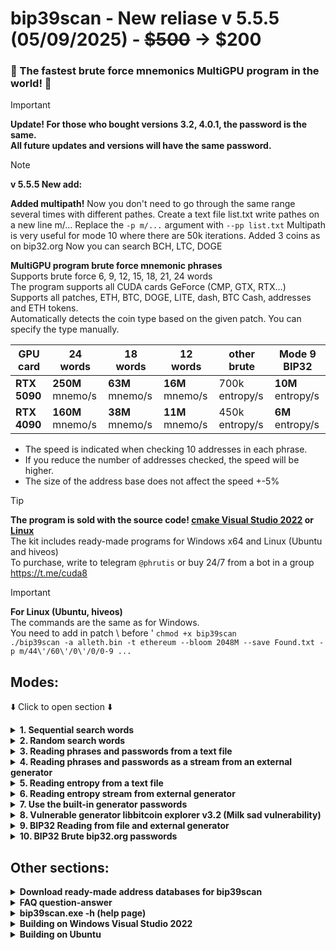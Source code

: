 # bip39scan - New reliase v 5.5.5 (05/09/2025) - ~~$500~~ -> $200
### 🚀 The fastest brute force mnemonics MultiGPU program in the world! 🚀<br>

> [!IMPORTANT]
> **Update! For those who bought versions 3.2, 4.0.1, the password is the same.**<br>
> **All future updates and versions will have the same password.**

> [!NOTE]
>  **v 5.5.5 New add:**
> 
> **Added multipath!**
> Now you don't need to go through the same range several times with different pathes.
> Create a text file list.txt write pathes on a new line m/...
> Replace the ```-p m/...``` argument with ```--pp list.txt```
> Multipath is very useful for mode 10 where there are 50k iterations.
> Added 3 coins as on bip32.org 
> Now you can search BCH, LTC, DOGE

**MultiGPU program brute force mnemonic phrases**<br>
Supports brute force 6, 9, 12, 15, 18, 21, 24 words<br>
The program supports all CUDA cards GeForce (CMP, GTX, RTX...)<br>
Supports all patches, ETH, BTC, DOGE, LITE, dash, BTC Cash, addresses and ETH tokens.<br>
Automatically detects the coin type based on the given patch. You can specify the type manually.
 
| GPU card | 24 words | 18 words | 12 words | other brute | Mode 9 BIP32 |
|----------|----------|----------|----------|-------------|--------------|
| **RTX 5090** | **250M** mnemo/s	| **63M** mnemo/s	| **16M** mnemo/s | 700k entropy/s | **10M** entropy/s |
| **RTX 4090** | **160M** mnemo/s | **38M** mnemo/s	| **11M** mnemo/s | 450k entropy/s | **6M** entropy/s |
* The speed is indicated when checking 10 addresses in each phrase.
* If you reduce the number of addresses checked, the speed will be higher.
* The size of the address base does not affect the speed +-5%

> [!TIP]
> **The program is sold with the source code! [cmake Visual Studio 2022](https://github.com/phrutis/bip39scan/edit/main/README.md#building-on-windows-vs-2022) or [Linux](https://github.com/phrutis/bip39scan/edit/main/README.md#building-on-ubuntu)**<br>
> The kit includes ready-made programs for Windows x64 and Linux (Ubuntu and hiveos)<br>
> To purchase, write to telegram ```@phrutis``` or buy 24/7 from a bot in a group https://t.me/cuda8

> [!IMPORTANT]
> **For Linux (Ubuntu, hiveos)** <br>
> The commands are the same as for Windows.<br>
> You need to add in patch \ before '
> ```chmod +x bip39scan```<br>
> ```./bip39scan -a alleth.bin -t ethereum --bloom 2048M --save Found.txt -p m/44\'/60\'/0\'/0/0-9 ...```

## Modes:
⬇️ Click to open section ⬇️
<details>
<summary><b>1. Sequential search words</b></summary>

## 1. Sequential search words:
**Replace unknown words with** **\***<br>
**Standard random 2048 words in positions with** **\***<br>
For Linux (Ubuntu) "\*"<br> 

```
bip39scan.exe --save Found.txt -a btc1.txt -t P2PKH -p m/44'/0'/0'/0/0-9 uncover figure script * obscure waste metal quit depend bachelor trust erupt * impose brave leave number rapid oak wealth reopen * noodle tragic
```
In the phrase, 3 missing words in different positions are replaced by * (test address 14aZB9i8NFiXpeGbS3g7vLArhL7EbNBSWS)

[![Image](https://github.com/user-attachments/assets/0a4e85ae-166f-41ae-b406-16c736e38d17)](https://github.com/user-attachments/assets/e8d4535c-ea78-410f-8ec9-2608847ce975)

```
bip39scan.exe -a allbtc1.bin -t P2PKH --bloom 2048M --save Found.txt -p m/44'/0'/0'/0/0-9 cause ensure shield option monkey infant tray okay remember * * *
```
```
bip39scan.exe -a allbtc3.bin -t P2SH --bloom 2048M --save Found.txt -p m/49'/0'/0'/0/0-9 carpet * recycle force since * update glare seminar * worth answer
```
```
bip39scan.exe -a allbc.bin -t bech32 --bloom 2048M --save Found.txt -p m/84'/0'/0'/0/0-9 * ostrich * kitten * unit glow tortoise world crop kit curve
```
```
bip39scan.exe -a alleth.bin -t ethereum --bloom 4096M --save Found.txt -p m/44'/60'/0'/0/0-9 right elevator dust radio please prison cup omit require also decorate sock
```
You can use your own list of words from a text file for searching. Only words from the [2048 mnemonic words](https://github.com/phrutis/bip39scan/blob/main/bip39.txt) are supported.<br>
Words in the file must be on a new line. To add a specified list, use ```-w words.txt``` Replace unknown words with *<br>
</details>

<details>
<summary><b>2. Random search words</b></summary>

## 2. Random search words:
```
bip39scan.exe --save Found.txt -a btc1.txt -t P2PKH -p m/44'/0'/0'/0/0-9 -w mywordlist.txt -r uncover figure script * obscure waste * quit depend bachelor trust erupt * impose brave leave number rapid oak * reopen * noodle tragic
```
https://github.com/user-attachments/assets/2d9d24c7-8844-4de4-9e5d-7eba976d021e

**Replace unknown words with** **\***<br>
**Standard random 2048 words in positions with** **\***<br>
For Linux (Ubuntu) "\*"<br> 
```
bip39scan.exe -a allbtc1.bin -t P2PKH --bloom 2048M --save Found.txt -p m/44'/0'/0'/0/0-9 -r cause * shield option monkey infant tray okay remember * * *
```
```
bip39scan.exe -a allbtc3.bin -t P2SH --bloom 2048M --save Found.txt -p m/49'/0'/0'/0/0-9 -r carpet * recycle * since * update glare seminar * worth answer
```
```
bip39scan.exe -a allbc.bin -t bech32 --bloom 2048M --save Found.txt -p m/84'/0'/0'/0/0-9 -r * ostrich * * * unit glow tortoise world crop kit curve
```
```
bip39scan.exe -a alleth.bin -t ethereum --bloom 4096M --save Found.txt -p m/44'/60'/0'/0/0-9 -r * * * * * prison cup omit require also decorate sock
```


**Random using your list of mnemonic words from the file words.txt**<br>
```
bip39scan.exe -a allbtc1.bin -t P2PKH --bloom 2048M --save Found.txt -p m/44'/0'/0'/0/0-9 -w words.txt -r cause * shield option monkey infant tray okay remember * * *
```
```
bip39scan.exe -a allbtc3.bin -t P2SH --bloom 2048M --save Found.txt -p m/49'/0'/0'/0/0-9 -w words.txt -r carpet * recycle * since * update glare seminar * worth answer
```
```
bip39scan.exe -a allbc.bin -t bech32 --bloom 2048M --save Found.txt -p m/84'/0'/0'/0/0-9 -w words.txt -r * ostrich * * * unit glow tortoise world crop kit curve
```
```
bip39scan.exe -a alleth.bin -t ethereum --bloom 4096M --save Found.txt -p m/44'/60'/0'/0/0-9 -w words.txt -r * * * * * prison cup omit require also decorate sock
```

**For full random, add only stars**<br>
**For older versions below 4.0.1 you need to specify seed!** <br>
Read the question and answer at the bottom of the page<br>
For Linux (Ubuntu) "\*"<br> 
Ex. ./bip39scan -a alleth.bin -t ethereum --bloom 4096M --save Found.txt -p m/44\'/60\'/0\'/0/0-2 -r "\*" "\*" "\*" "\*" "\*" "\*" "\*" "\*" "\*" "\*" "\*" "\*"<br>
![Image](https://github.com/user-attachments/assets/18393117-eaff-4a81-9eac-46d327207903)

```
bip39scan.exe -a allbtc1.bin -t P2PKH --bloom 2048M --save Found.txt -p m/44'/0'/0'/0/0-9 -r * * * * * * * * * * * *
```
```
bip39scan.exe -a allbtc3.bin -t P2SH --bloom 2048M --save Found.txt -p m/49'/0'/0'/0/0-9 -r * * * * * * * * * * * *
```
```
bip39scan.exe -a allbc.bin -t bech32 --bloom 2048M --save Found.txt -p m/84'/0'/0'/0/0-9 -r * * * * * * * * * * * *
```
```
bip39scan.exe -a alleth.bin -t ethereum --bloom 4096M --save Found.txt -p m/44'/60'/0'/0/0-9 -r * * * * * * * * * * * *
```
</details>

<details>
<summary><b>3. Reading phrases and passwords from a text file</b></summary>

## 3. Reading phrases and passwords from a text file:
**The program reads everything from the file: phrases, passwords, passphrases, words, numbers...**<br>
There are many finds on them. Supports dictionaries up to 64 TB.

https://github.com/user-attachments/assets/b981b17f-db42-41a7-adb8-3b6dc7d73803

```
bip39scan.exe -a allbtc1.bin -t P2PKH --bloom 2048M --save Found.txt -p m/44'/0'/0'/0/0-9 -m dict.txt
```
```
bip39scan.exe -a allbtc3.bin -t P2SH --bloom 2048M --save Found.txt -p m/49'/0'/0'/0/0-9 -m dict.txt
```
```
bip39scan.exe -a allbc.bin -t bech32 --bloom 2048M --save Found.txt -p m/84'/0'/0'/0/0-9 -m dict.txt
```
```
bip39scan.exe -a alleth.bin -t ethereum --bloom 4096M --save Found.txt -p m/44'/60'/0'/0/0-9 -m dict.txt
```
</details>

<details>
<summary><b>4. Reading phrases and passwords as a stream from an external generator</b></summary>

## 4. Reading phrases and passwords as a stream from an external generator

https://github.com/user-attachments/assets/5d930d3d-4224-4316-8f8f-87a721e21ec8

```
hashcat.exe --stdout -a 3 -1 ?u?l ?1?l?l?l?d?d?d?d | bip39scan.exe -m stdin -a allbtc1.bin -t P2PKH --bloom 2048M --save Found.txt -p m/44'/0'/0'/0/0-9
```
```
hashcat.exe --stdout -a 3 -1 ?u?l ?1?l?l?l?d?d?d?d | bip39scan.exe -m stdin -a allbtc3.bin -t P2SH --bloom 2048M --save Found.txt -p m/49'/0'/0'/0/0-9
```
```
hashcat.exe --stdout -a 3 -1 ?u?l ?1?l?l?l?d?d?d?d | bip39scan.exe -m stdin -a allbc.bin -t bech32 --bloom 2048M --save Found.txt -p m/84'/0'/0'/0/0-9
```
```
hashcat.exe --stdout -a 3 -1 ?u?l ?1?l?l?l?d?d?d?d | bip39scan.exe -m stdin -a alleth.bin -t ethereum --bloom 4096M --save Found.txt -p m/44'/60'/0'/0/0-9
```
</details>

<details>
<summary><b>5. Reading entropy from a text file</b></summary>

## 5. Reading entropy from a text file
Entropy must be in hex format with a new line.<br>
Depending on the length of the hash, a phrase is created.
#### Phrase Languages
If not specified, the default will be en<br>
```-l en``` English<br>
```-l es``` Spanish<br>
```-l fr``` French<br>
```-l it``` Italian<br>
```-l ja``` Japanese<br>
```-l cs``` Czech<br>
```-l ru``` Russian<br>
```-l uk``` Ukrainian<br>
```-l ko``` Korean<br>
```-l po``` Portuguese<br>
```-l tu``` Turkish<br>
```-l zh_Hans``` Chinese (Simplified)<br>
```-l zh_Hant``` Chinese (Traditional)<br>
#### Special lang word NFKD (Normalization Form KD):
```-l ja-nfkd``` Japanese<br>
```-l es-nfkd``` Spanish<br>

```
bip39scan.exe -a allbtc1.bin -t P2PKH --bloom 2048M --save Found.txt -p m/44'/0'/0'/0/0-9 -e entropy.txt
```
```
bip39scan.exe -a allbtc3.bin -t P2SH --bloom 2048M --save Found.txt -p m/49'/0'/0'/0/0-9 -e entropy.txt
```
```
bip39scan.exe -a allbc.bin -t bech32 --bloom 2048M --save Found.txt -p m/84'/0'/0'/0/0-9 -e entropy.txt
```
```
bip39scan.exe -a alleth.bin -t ethereum --bloom 4096M --save Found.txt -p m/44'/60'/0'/0/0-9 -e entropy.txt
```
</details>

<details>
<summary><b>6. Reading entropy stream from external generator</b></summary>

## 6. Reading entropy stream from external generator
Now you don't need to modify the program for the next vulnerability.<br>
Create your own generators based on Python or C++ code.<br>
There are many vulnerable random generators on the Internet (github).<br>
Print the entropy in hex format, done.<br>
The program will determine the length of the hex and create a phrase of the required length itself.
#### Phrase Languages
If not specified, the default will be en<br>
```-l en``` English<br>
```-l es``` Spanish<br>
```-l fr``` French<br>
```-l it``` Italian<br>
```-l ja``` Japanese<br>
```-l cs``` Czech<br>
```-l ru``` Russian<br>
```-l uk``` Ukrainian<br>
```-l ko``` Korean<br>
```-l po``` Portuguese<br>
```-l tu``` Turkish<br>
```-l zh_Hans``` Chinese (Simplified)<br>
```-l zh_Hant``` Chinese (Traditional)<br>
#### Special lang word NFKD (Normalization Form KD):
```-l ja-nfkd``` Japanese<br>
```-l es-nfkd``` Spanish<br>


https://github.com/user-attachments/assets/df8a0774-307a-46e0-ac01-b9123aad5c50

```
py 128bit.py | bip39scan.exe -a allbtc1.bin -t P2PKH --bloom 2048M --save Found.txt -p m/44'/0'/0'/0/0-9 -e stdin
```
```
py entropy.py | bip39scan.exe -a allbtc3.bin -t P2SH --bloom 2048M --save Found.txt -p m/49'/0'/0'/0/0-9 -e stdin
```
```
py md5.py | bip39scan.exe -a allbc.bin -t bech32 --bloom 2048M --save Found.txt -p m/84'/0'/0'/0/0-9 -e stdin
```
```
py 256.py | bip39scan.exe -a alleth.bin -t ethereum --bloom 4096M --save Found.txt -p m/44'/60'/0'/0/0-9 -e stdin
```
</details>

<details>
<summary><b>7. Use the built-in generator passwords</b></summary>

## 7. Use the built-in generator passwords
In 2015-2016, there was an online service live.ether where everyone could generate addresses using passwords.<br>
At first https://live.ether.camp they generated from camp 2031 iteration of SHA-3 (Keccak)<br>
then switched to a more secure generation of pbkdf2_hmac_sha512 2048 iterations.<br>
The service worked for about a year and closed, the wallets remained.<br>
![live.ether](https://github.com/user-attachments/assets/7cba4517-5f2e-4b3a-986a-4cace21cc5fa)<br>
Many finds by generator and passwords from file<br>
You can see the [list of found passwords 7165 pcs.](https://github.com/phrutis/bip39scan/blob/main/Founds.md)<br>
In the alpha.txt file, specify your alphabet, numbers, symbols in a line.<br>
The generator works with an increment increasing the password length.

https://github.com/user-attachments/assets/d0fc2faa-b0bb-4f7b-8c4e-575972a0cb26

```
bip39scan.exe -a allbtc1.bin -t P2PKH --bloom 2048M --save Found.txt -p m/44'/0'/0'/0/0-9 --alphabet alpha.txt --start a
```
```
bip39scan.exe -a allbtc3.bin -t P2SH --bloom 2048M --save Found.txt -p m/49'/0'/0'/0/0-9 --alphabet alpha.txt --start a
```
```
bip39scan.exe -a allbc.bin -t bech32 --bloom 2048M --save Found.txt -p m/84'/0'/0'/0/0-9 --alphabet alpha.txt --start a
```
```
bip39scan.exe -a alleth.bin -t ethereum --bloom 4096M --save Found.txt -p m/44'/60'/0'/0/0-9 --alphabet alpha.txt --start a
```

https://github.com/user-attachments/assets/313156e0-d82e-499d-a5c0-644e067d76cd

Every 5 minutes the progress status is written to the file status.txt<br>
To continue, copy the position from status.txt and run --start FromHire1<br>
If there is a space in the start word, run it like this --start "From Hire 1"<br>
> [!IMPORTANT]
> Important! The symbols from the starting position must be present in the alphabet.
</details>

<details>
<summary><b>8. Vulnerable generator libbitcoin explorer v3.2 (Milk sad vulnerability)</b></summary>

## 8. Vulnerable generator libbitcoin explorer v3.2
More about the vulnerability Milk Sad:<br>
RU https://habr.com/ru/articles/771980/<br>
EN https://milksad.info<br>
EN https://milksad.info/disclosure.html#codename-milk-sad<br>
 
bip39scan generates all possible mnemonics across the entire 32-bit<br>
Not everyone knows about this vulnerability. Some sites and applications still use this vulnerable library.<br>
Therefore, the chance to find a fresh coin is very high. Update your address databases.<br>
The main advantage of bip39scan is its high speed!

### The program's operating principle:<br>
When first launched, the program checks all 4294967296 phrases in vulnerable 32 bits of entropy.<br>
After that, the program again goes through 32 bits of entropy but with greater depth, as if the entropy was generated a second time.<br>
Then, the third, fourth ... the program searches indefinitely.<br>
No one has used this method! <br>
There are finds with a positive balance for it.

https://github.com/user-attachments/assets/8c33254d-46a7-4570-a9e4-3d6d39d87693

Vulnerability 32 bits in each phrase length, in each language from the list. <br>
Also several patches + different coins. This is for years of searching. <br>
There are finds with a positive balance

[**View 27 finds BTC with positive balance**](https://github.com/phrutis/bip39scan/blob/main/Founds.md)<br>

[**Download all empty finds CSV FOUNDS.txt (219к phrases)**](https://github.com/phrutis/bip39scan/releases/download/4.0.1/FOUNDS.txt)<br>

Unix timestamp range (from January 1, 1970, to January 19, 2038).<br>
date/time: 1970-01-01 00:00:00 for first timestamp. If chosen english ETH addresses pach ```m/44'/60'/0'/0/0-9```<br>
it will generate "milk sad ..." mnemonic<br>
<img width="977" height="511" alt="Image" src="https://github.com/user-attachments/assets/c38e79c6-08de-4b5c-8d85-f01f06bf7bba" /><br>

**Every 5 minutes the depth position is saved to the file checkpoint.txt**<br>
**To continue, use the argument ```--depth 123``` (value from the file)**

### Length of phrases
```--bits 64``` (random phrase 6 words)<br>
```--bits 96``` (random phrase 9 words)<br>
```--bits 128``` (random phrase 12 words)<br>
```--bits 160``` (random phrase 15 words)<br>
```--bits 192``` (random phrase 18 words)<br>
```--bits 224``` (random phrase 21 words)<br>
```--bits 256``` (random phrase 24 words)<br>

```
bip39scan.exe -a allbtc1.bin -t P2PKH --bloom 2048M --save Found.txt -p m/44'/0'/0'/0/0-9 --bits 192
```
```
bip39scan.exe -a allbtc3.bin -t P2SH --bloom 2048M --save Found.txt -p m/49'/0'/0'/0/0-9 --bits 256
```
```
bip39scan.exe -a allbc.bin -t bech32 --bloom 2048M --save Found.txt -p m/84'/0'/0'/0/0-9 --bits 224
```
```
bip39scan.exe -a alleth.bin -t ethereum --bloom 4096M --save Found.txt -p m/44'/60'/0'/0/0-9 --bits 128
```
#### Phrase Languages
If not specified, the default will be en<br>
```-l en``` English<br>
```-l es``` Spanish<br>
```-l fr``` French<br>
```-l it``` Italian<br>
```-l ja``` Japanese<br>
```-l cs``` Czech<br>
```-l ru``` Russian<br>
```-l uk``` Ukrainian<br>
```-l ko``` Korean<br>
```-l po``` Portuguese<br>
```-l tu``` Turkish<br>
```-l zh_Hans``` Chinese (Simplified)<br>
```-l zh_Hant``` Chinese (Traditional)<br>
#### Special lang word NFKD (Normalization Form KD):
```-l ja-nfkd``` Japanese<br>
```-l es-nfkd``` Spanish<br>

<img width="978" height="325" alt="Image" src="https://github.com/user-attachments/assets/c3afa204-81df-49a4-9f7f-8b5e17bbdbad" /><br>

<img width="976" height="370" alt="Image" src="https://github.com/user-attachments/assets/e787746a-1646-428c-9865-d62ff85baf66" />

```
bip39scan.exe -a allbtc1.bin -t P2PKH --bloom 2048M --save Found.txt -p m/44'/0'/0'/0/0-9 --bits 192 -l tu
```
```
bip39scan.exe -a allbtc3.bin -t P2SH --bloom 2048M --save Found.txt -p m/49'/0'/0'/0/0-9 --bits 256 -l it
```
```
bip39scan.exe -a allbc.bin -t bech32 --bloom 2048M --save Found.txt -p m/84'/0'/0'/0/0-9 --bits 224 -l zh_Hans
```
```
bip39scan.exe -a alleth.bin -t ethereum --bloom 4096M --save Found.txt -p m/44'/60'/0'/0/0-9 --bits 128 -l fr
```
</details>

<details>
<summary><b>9. BIP32 Reading from file and external generator</b></summary>

## 9. BIP32
This mode uses hmac_sha512 + salt "Bitcoin seed"<br>
Designed to search for old Bitcoin core and other old BIP32 wallets.<br>
[You can make a seed generator](https://github.com/hackerschoice/thc-btc-rng-bruteforce) based on the [old and vulnerable openssl-0.9.8c library](https://openssl-library.org/source/old/0.9.x/)<br>
This [generator](https://github.com/abdielsudiro/openssl-entropy) was used to [create keys and seeds](https://cryptodeeptech.ru/vulnerable-openssl/) for the first Bitcoin clients.<br>
Satoshi Nakamoto himself generated keys on this generator!<br>
Ex. from founds: **50 BTC (19 jan 2009)**<br>
Adr: [1NChfewU45oy7Dgn51HwkBFSixaTnyakfj](https://blockchair.com/ru/bitcoin/address/1NChfewU45oy7Dgn51HwkBFSixaTnyakfj/events/bitcoin-main/1?order=#app-gallery)<br>
Key: 5KGLRScL6BqRkWnB8kTtoJmj21GT2W4KHpHJ2AA6vewuqM3tFVM

Recommendations:<br>
1. Using 256 bit hashes for searching.<br>
2. Look for Legacy BTC addresses 1... (there were no other types at the time)<br>
3. Addresses 1... were all UNCOMPRESSED before March 2012!<br>
These are large miner addresses that received 50 BTC per block.<br>
Use uncompressed type: ```-t P2PKH_UNCOMPRESSED```<br>

**BIP32 patches:**<br>
m/0-5<br>
m/0/0-5<br>
m/0'/0-5<br>
**Bitcoin core**<br>
m/0'/0-5'<br>
m/0'/0'/0-5'<br>

 ## Reading entropy from file

```
bip39scan.exe -a allbtc1.bin -t P2PKH_UNCOMPRESSED --bloom 2048M --save Found.txt -p m/0/0-5 --core entropy.txt
```

```
bip39scan.exe -a allbtc1.bin -t P2PKH --bloom 2048M --save Found.txt -p m/44'/0'/0'/0/0-9 --core entropy.txt
```
```
bip39scan.exe -a allbtc3.bin -t P2SH --bloom 2048M --save Found.txt -p m/49'/0'/0'/0/0-9 --core entropy.txt
```
```
bip39scan.exe -a allbc.bin -t bech32 --bloom 2048M --save Found.txt -p m/84'/0'/0'/0/0-9 --core entropy.txt
```
```
bip39scan.exe -a alleth.bin -t ethereum --bloom 4096M --save Found.txt -p m/44'/60'/0'/0/0-9 --core entropy.txt
```

 ## Receiving entropy from an external generator
```
py gen.py | bip39scan.exe -a allbtc1.bin -t P2PKH_UNCOMPRESSED --bloom 2048M --save Found.txt -p m/0/0-5 --core stdin
```
```
py gen.py | bip39scan.exe -a allbtc1.bin -t P2PKH --bloom 2048M --save Found.txt -p m/44'/0'/0'/0/0-9 --core stdin
```
```
py gen.py | bip39scan.exe -a allbtc3.bin -t P2SH --bloom 2048M --save Found.txt -p m/49'/0'/0'/0/0-9 --core stdin
```
```
py gen.py | bip39scan.exe -a allbc.bin -t bech32 --bloom 2048M --save Found.txt -p m/84'/0'/0'/0/0-9 --core stdin
```
```
py gen.py | bip39scan.exe -a alleth.bin -t ethereum --bloom 4096M --save Found.txt -p m/44'/60'/0'/0/0-9 --core stdin
```

Example founds:

| private key | address | path | entropy (Bitcoin seed) |
|----------|---------------|----------------|----------------|
| L4qs8CTqn4ZY1gJfEgPc1vFpAQNx8wNuF5o9dbM2HhtWnZQKg7an | 1EnXumNo7pyybB9Ntmfsa6S5WbAjsiwLkp | m/3 | e3b0c44298fc1c149afbf4c8996fb92427ae41e4649b934ca495991b7852b855 |
| L5LxK8WV9wNDemaYBtpEURWi3sHmGsEHpSGmSfahQrreTYKukp9W | 12CL4K2eVqj7hQTix7dM7CVHCkpP17Pry3 | m/0/0 | 000102030405060708090a0b0c0d0e0f101112131415161718191a1b1c1d1e1f |
| KxtynmemHgVetU7rp5MsqSnQ6rvpF7My8DH94Cs7bTH9hwTNn3WL | 15MbJzwHGPq5ETKLBp3yPHoxQ5GUB9avyS | m/0/9 | 000102030405060708090a0b0c0d0e0f0f0e0d0c0b0a09080706050403020100 |
</details>

<details>
<summary><b>10. BIP32 Brute bip32.org passwords</b></summary>

## 10. BIP32 Brute bip32.org passwords

The bip32.org website has been generating Bitcoin addresses from passwords for over 12 years.<br>
Protection against password brute-force is implemented in the form of 50,000 iterations of the hmac_sha256 password.<br>
This protection significantly slows down the brute-force.<br>
A modern processor i9 (one core) processes about 6 passwords per second.<br>
Which makes brute-force impossible. That's why no one brute-forces these passwords.<br>
**The fastest program in the world, bip39scan, processes 60,000 passwords per second on RTX 4090**.<br>
Thus, there is a good chance of finding forgotten coins from 10-14 years ago.<br>
Algo: ```password -> hmac_sha256 (iterations pass) -> hmac_sha512 + salt "Bitcoin seed" -> seed-> ...```<br>

**Two options for use:**<br>
```--hmac --iterations 50000```<br>
This option takes 1000000 passwords and checks all iterations of the password up to the specified one.<br>
Then takes the next 1 million passwords... (slow search).

```--hmac1 --iterations 50000``` <br>
Checks only the specified password iteration (as in bip32.org).

**Patches:**<br>
m/0-9<br>
m/0-1'/0-9<br>
m/0-1'/0-3/0-9<br>

Use multipatch ```--pp listpathes.txt```

 ## Reading passwords from file
```
bip39scan.exe -a allbtc1.bin -t P2PKH --bloom 2048M --save Found.txt -p m/0-9 --hmac1 passwords.txt --iterations 50000
```
```
bip39scan.exe -a allbtc1.bin -t P2PKH --bloom 2048M --save Found.txt -p m/0-1'/0-9 --hmac1 passwords.txt --iterations 50000
```

 ## Receiving passwords from an external generator
```
py gen.py | bip39scan.exe -a allbtc1.bin -t P2PKH --bloom 2048M --save Found.txt -p m/0-9 --hmac1 stdin --iterations 50000
```
```
py gen.py | bip39scan.exe -a allbtc1.bin -t P2PKH --bloom 2048M --save Found.txt -p m/0-1'/0-9 --hmac1 stdin --iterations 50000
```

**Example FOUNDS:**

| private key | Address | Path | Password |
|----------|---------------|----------------|----------------|
| KwDqbpxmCjZoWr9EEZ78wqXp14cEH6T4BcqYYhJ825S7PnZpQBjY | 14n1jQ5qYGk3FMY2MVB75C2kUYXD1bs8WJ | m/2 | 7Gusthedog |
| L39kSg5L2pnK3ZHnAQFSidDC5qWXGijQnEi8XjtsUn8k832oZKTT | 1Fq97SgwfLeS27uh6z8gvx8p7Nn4yUzxHm | m/0'/0 | nati1234 |
| L3C3XXFeaNabY1kPce25KQfCU3eVCSRxhrwVS3mfj3vfZqdJPPpB | 1NyifCBG4xVZ45uqc1WWixkWGEDgWQFVWL | m/0'/0 | whiteknight |
| Kwvd9EeCTX67ANa6YNvdiiWxxCUCKFqpeFwst52cbcARfEjTNLod | 17gion6wVJaov65V2RhwwswGUhyARrVf9 | m/0'/0 | sunshine11 |
| L54JNkWKsBXgcrgM8YK9zNdksx3rjATMfeJJ4cYhqY2bfxcdJAKh | 1DTjnc1dW3okt5vcGqSa7DSX3JevbEnk5a | m/0 | yeahyeahyeah |
| KzCtf2HjZu6ECpoiVajierAvyUKZv1Nku7MKtZsDmuHBLMShMMiK | 1FQuvsgTxm6FaynFRWNRP6kGxUHHQiL33Q | m/8 | yeahyeahyeah |
| KzTk56rMTNfXybLNij6g1mVbGkfjK2k8AcfoxSfaRWvAmNjPZYDL | 14SSV31RNNYaDcjw5JB5oHPq6jyg9ssc9H | m/0'/0/8 | password |
| L1TeQekx21Ma8p1w8J46dBMgzWiVzANGSip9sxtBHSBuzxYBSykD | 1782pxsaZczh7tdgjujZVuhB7Dj5z12GdA | m/0'/0/9 | password |

</details>


## Other sections:

<details>
<summary><b>Download ready-made address databases for bip39scan</b></summary>

# Download ready-made address databases for bip39scan

**ALL ETH 1458757703 addresses with balance 09/07/2025** + empty + ALL ETH TOKENS with balance 09/07/2025 + empty history:<br>
ARBITRUM, AVALANCHE, BASE, BNB, BSC, BTT, CRONOS, CELO, ETC, Ethereumnie, ERA, ERC20, ETH, Ethered, FANTOM, <br>
GETH (Goerli), GNOSIS, IOTX, LINEA, MOONBEAM, MOONRIVER, OPBNB, OPTIMISM, POLYGON, VET, ZKEVM-POLYGON...<br>
**Doesn't start on 8 GB cards! The database fits on a 12 GB card or more.** <br>
**To run you need 32 GB of RAM (if you don't have that much, you can use the swap file)** <br>
Add these arguments to run ```--bloom 4096M -t ethereum```<br>
Download http://95.215.108.160/up/alleth.bin  **29 GB**

**ALL BTC addresses 1...** P2PKH with balance + empty (history)<br>
Add these arguments to run ```--bloom 2048M -t P2PKH```<br>
Download http://95.215.108.160/up/allbtc1.bin  **11.9 GB**

**ALL BTC addresses 3...** P2SH with balance + empty (history)<br>
Add these arguments to run ```--bloom 2048M -t P2SH```<br>
Download http://95.215.108.160/up/allbtc3.bin  **7.6 GB**

**ALL BTC addresses bc1q...** bech32 with balance + empty (history)<br>
Add these arguments to run ```--bloom 2048M -t bech32```<br>
Download http://95.215.108.160/up/allbc.bin  **6.5 GB**

**List OTHESR Databases .bin**<br>
see http://95.215.108.160/up/

## Addresses only with positive balance

Download ETH addresses 0x + tokens 02/07/2025<br>
```-t ethereum --bloom 2048M```<br>
http://95.215.108.160/up/eth.bin  **6.9 GB**

Download BTC addresses 1... 30/06/2025<br>
http://95.215.108.160/up/btc1.txt  **787 MB**

Download BTC addresses 3... 30/06/2025<br>
http://95.215.108.160/up/btc3.txt **240 MB**

Download BTC addresses bc... 30/06/2025<br>
http://95.215.108.160/up/bc.txt **842 MB**

Purchased ETH bases and tokens.<br>
The base was provided by the hunter.<br>
```-t ethereum --bloom 2048M```<br>
http://95.215.108.160/up/eth_parse.bin  **10.1 GB**

I recommend using large address bases.<br>
For example, BCH may remain on the historical address 1... (P2PKH)

Launching the program with a text database of addresses.<br>
Each address must be on a new line!<br>
The text address base is well suited for quick tests

```bip39scan.exe --save Found.txt -a btc1.txt -t P2PKH -p m/44'/0'/0'/0/0-9 --bits 256```<br>
```bip39scan.exe --save Found.txt -a btc3.txt -t P2SH -p m/49'/0'/0'/0/0-9 --bits 256```<br>
```bip39scan.exe --save Found.txt -a btc-bc.txt -t bech32 -p m/84'/0'/0'/0/0-9 --bits 256```<br>
```bip39scan.exe --save Found.txt -a eth_addresses.txt-t ethereum -p m/44'/60'/0'/0/0-9 --bits 256```

## Create your own .bin database from addresses

To avoid waiting for a long time for the addresses to be loaded into the program.<br>
Create and use binary databases.<br>
The program will start in seconds<br>
Create databases:<br>
BTC<br>
```bip39scan.exe --save Found.txt -a btc1.txt -t P2PKH --save-bin btc1.bin -p m/44'/0'/0'/0/0-9 --bits 256```<br>
```bip39scan.exe --save Found.txt -a btc3.txt -t P2SH --save-bin btc3.bin -p m/49'/0'/0'/0/0-9 --bits 256```<br>
```bip39scan.exe --save Found.txt -a btc-bc.txt -t bech32 --save-bin bc.bin -p m/84'/0'/0'/0/0-9 --bits 256```

ETH and tokens<br>
```bip39scan.exe --save Found.txt -a eth_addresses.txt --save-bin eth.bin -t ethereum -p m/44'/60'/0'/0/0-9 --bits 256```

**Next launches run like this!** <br>
```bip39scan.exe --save Found.txt -a btc1.bin -t P2PKH -p m/44'/0'/0'/0/0-9 --bits 256```<br>
```bip39scan.exe --save Found.txt -a btc3.bin -t P2SH -p m/49'/0'/0'/0/0-9 --bits 256```<br>
```bip39scan.exe --save Found.txt -a bc.bin -t bech32 -p m/84'/0'/0'/0/0-9 --bits 256```<br>
```bip39scan.exe --save Found.txt -a alleth.bin --bloom 4096M -t ethereum -p m/44'/60'/0'/0/0-9 --bits 256```


Where can I download a fresh database of addresses?<br>
BTC and other coins https://blockchair.com/dumps<br>
Fresh ETH addresses + ETH Tokens taken from node dumps<br>
https://routescan.io/dumps?page=2&nexttoken=undefined<br>
Each address must be on a new line.<br>
Ethereum addresses must be 0x...<br>
Bitcoin addresses 1.., 3.., bc.. (New long addresses bc.. does not accept)
</details>

<details>
<summary><b>FAQ question-answer</b></summary>
 
# FAQ
**The program did not find my test password from the file.**

Do not use small dictionaries for the test.<br>
The program starts in 3-5 seconds, at a speed of 500k, it can go through your dictionary of 25 phrases in 0.001 sec and finish the work without having time to give the result.<br>
I recommend using dictionaries from 5 million lines and more.<br>
The program has 65536 threads, while 50 threads processed your list, other threads (65511 empty) without load finished the program earlier.<hr>

**My random finds the same thing!?**

In old versions of the program (v2.0.1, v3.2) with each new launch for random, <br>
you need to additionally specify initialization for the generator.<br>
--seed + 8 random digits.<br>
Example:<br>
```--seed 87659645 -r * * * * * * * * * * * *``` <br>
```--seed 96537996 -r * * * * * * * * * * * *``` <br>
If you do not specify the starting seed, the default seed 0 will be used<br>
```-r * * * * * * * * * * * *``` <br>
**You will go through all the time from the beginning (previously passed).**

**In versions: (4.0.1), (4.1.2), (5.0.1) you do not need to do this!**<br>
The program itself randomizes the starting seed<hr>

**What is the difference between --hmac and --hmac1 in mode 10?**

``--hmac`` checks addresses in each password iteration.<br>
You specified 50,000 iterations.<br>
The program takes 1,000,000 passwords<br>
It will check the seed in the first iteration, in the second ... the 50,000th.

In total, for one password it will generate 50k seeds with address checking.<br>
It needs to check 1,000,000 x 50,000 = 50,000,000,000 seeds.<br>
Your speed is 5M - you need 2 hours 45 minutes to check

``--hmac1`` checks addresses only in the specified iteration.<br>
It takes 1,000,000 passwords, makes iterations and does not check the seed until the specified one.<br>
Your speed is 60k<br>
1000000/60000 = it will take you 15 seconds to check<hr>

**How to change the derivation in a patch?**

You can set a non-standard patch derivation at your discretion:<br>
m/0-9<br>
m/0/0-9<br>
m/0/0/0-9<br>
m/0-99/0-99/0-99<br>
m/44'/0-99'/0'/0/0-9<br>
m/0-99'/0-99'/0'/0-5/0-999<br>
max value: **2147483647**<br>
Where is ' - max value: **4294967296**<br>
m/44'/0-4294967296'/0-4294967296'/0-2147483647/0-2147483647<hr>

**Tell me patches of different coins**

[**Full list of patches BIP32, BIP39**](https://github.com/phrutis/bip39scan/blob/main/Patches.md)<hr>

**Why do we need streams, generators?**<br>
**How does it work? Show an example.**

Most random generators are vulnerable.<br>
If you have the knowledge to write code.cu to embed a generator, you wouldn't ask such a question.<br>
Even if you have such knowledge, it's easier and faster to write a three-line python code, done!<br>
Changing the program for each generator is not rational.<br>
It's easier to find a phrase by vulnerability than to endlessly brute-force emptiness.<br>
[**Examples of generators**](https://github.com/phrutis/bip39scan/blob/main/Generators/README.md)<hr>

**I don't understand what entropy is?**

[SEE HIRE](https://learnmeabitcoin.com/technical/keys/hd-wallets/mnemonic-seed/)<hr>

**bro, write me a generator so that it spins like this and then like that...**<br>
**I'm a newbie, I don't understand programming, help.**

For these purposes, find an AI bot.<br>
Now bots have become very smart, they write programs and scripts.<br>
Write to the bot what you need to do, spin and how.<hr>

**My program won't start - bloom memory error...?**

Take a screenshot of the program window and send it to me.

99% you made a mistake in the launch command.<br>
Most likely you did not specify the memory size for the filter.<br>
Base.bin 7 GB+ specify --bloom 2048M<br>
Base.bin 20 GB+ specify --bloom 4096M<br>
Base.bin 50 GB+ specify --bloom 8192M<hr>

**Where can I make a mnemonic from a password?**

Online generator http://95.215.108.160<br>
Bookmark this<hr>

**What is precomp.bin**?

This is a table of acceleration, pre-calculated points of the curve<hr>

**Words and letters from the previous generation remain (stick) in my window, how can I fix it?**

Languages or some characters may also be displayed incorrectly. <br>
These are properties of the correction and different language encodings.<br>
This does not affect the brute force process itself.<hr>

**What mode is better to search in? Where are there more prospects? Where and how much did you find?**

Try different modes and directions.<br>
Search in the one in which you think you have the best chance of finding.<br>
Finds are found, they are not asked about, and they are not told. When you find one, will you tell everyone?<hr>

**How can I search for other coins like Salona?**

Create several test addresses.<br>
Convert addresses to ripemd160 hashes.<br>
Be sure to sort 00...ff<br>
Run the program, specify the type, for example for BTC ```-t P2PKH```<br>
The program will find an empty address BTC 1.... you don't need it.<br>
Take the phrase, or private key, generate the address of the desired coin<br>
If you do everything correctly, you will find test addresses<hr>

**Why specify -t typecoin ?**

When you search with binary database the program does not know what coin you are looking for.<br>
BE SURE TO SPECIFY - t typecoin
<hr>
</details>

<details>
<summary><b>bip39scan.exe -h (help page)</b></summary>
 
## bip39scan.exe -h
```
C:\Users\User\Downloads\bip39scan-win64>bip39scan -h
bip39scan v 5.0.1 (phrutis modification 15/08/2025)
Bruteforce bip39 mnemonics
Syntax: bip39scan [OPTIONS] [MNEMO]
OPTIONS:
    -h, --help            Print this message.
    -a, --addresses STR   The name of the address list, each address of a separate line, or a binary
                          file previosly created with --save-bin. Binary files are faster to read.
        --save-bin STR    The name of the binary file to write, 20 bytes per address. This is in order
                          to accelerate loading of addresses.
    -p, --path STR        Use this derivation path template, e.g. m/44'/60'/0-99'/0/0-99
                          The default is m/44'/0'/0-9'/0-1/0-9 for p2pkh addresses and ethereum,
                          m/49'/0'/0-9'/0-1/0-9 for p2sh addresses,
                          m/84'/0'/0-9'/0-1/0-9 for bech32 addresses.
        --pp FILE         Read derivation paths from the file, one per line. -p and --pp are mutually exclusive.
    -v, --verbose         Print debug messages.
    -t, --type STR        Address type, one of P2SH, P2PKH_UNCOMPRESSED, P2PKH, bech32, ethereum
                          By default, address type is detected from the address file, if it's text.
                          This options is required when using binary data.
    -S, --save FILE       Save found results to the file.
    -m, --mnemo FILE      Read mnemonics from the file, one per line. -m stdin to read from the input pipe.
        --alphabet FILE   Generate mnemonics as passwords from the characters of the given file.
                          Not compatible with --mnemo option.
        --bits INT        Generate mnemonics using RNG of the libbitcoin explorer 3.2.0. The integer number is the entropy length:
                          64 - 6 words, 96 - 9 words, 128 - 12 words, 160 - 15 words, 192 - 18 words, 224 - 21 words
                          256 - 24 words.
    -e, --entropy FILE    Read entropy from the file in hex, one per line. If FILE is 'stdin', read from input pipe.
    -l, --lang STR        Language of the mnemonics generated with --bits, one of en, es, es-nfkd, ja, ja-nfkd, it, fr, cs, ru, uk, zh_Hans, zh_Hant, po, ko, tu.
                          Default is English.
        --start STR       For generated mnemonics, start from this mnemonic.
    -d, --devices STR     Comma-separated list of device indexes (indeces start with 0). By default,
                          run on all devices.
        --bloom NUM       Bloom filter size in GPU, in bytes. Can use K, M, and G suffixes. Default
                          is 1024M.
        --kernel NUL      GPU memory reserved for kernel execution, in bytes. Can use K, M, and G suffixes.
                          Default depends on the device.
        --ec-threads NUM  Number of threads for elliptic curve computations. Default is 128. Should be a multiplier of 32.
                          Set to 64 if you are experiencing out of memory errors.
    -w, --words FILE      Use custom dictionary for '*' placeholders in the mnemo template; each word in a separate text line.
                          Each word should be a valid BIP39 word in the specified language (--lang).
        --dump            Dumps valid mnemonics.
        --core            BIP32 reading from file and receiving stream from external generator.
        --hmac FILE       Read passwords from the file, one per line, and use them as HMAC keys to generate BIP39 seeds.
        --hmac1 FILE      Same as --hmac but doesn't check intermediate iterations.
        --iterations NUM  In the --hmac mode: number of hmac iterations to perform.
        --depth           Starting range of generator initialization depth
    -r, --random          Randomize the mnemonics generated with MNEMO templates (see below).
    MNEMO                 Mnemonic template, up to 24 words. Can contain placeholders '*'. If less than
                          12 words, the rest are placeholders. Each '*' is replaced with one of 2048 words (or one of the words
                          from the dictionary specified with --words option).

Example:
   > bip39scan -a addresses.txt -p m/0'/0-1 -m mnemo.txt
   > bip39scan -a addresses.txt -p m/0'/0-1 --alphabet characters.txt --start kaaaaaaa
```
</details>

<details>
<summary><b>Building on Windows Visual Studio 2022</b></summary>
 
## Building on Windows VS-2022
Install cmake 3.30+ from this link: https://github.com/Kitware/CMake/releases/download/v3.31.8/cmake-3.31.8-windows-x86_64.msi<br>
Or find another version on this page: https://cmake.org/download/<br>

Install Visual Studio 2022 community: https://learn.microsoft.com/en-us/visualstudio/install/install-visual-studio?view=vs-2022<br>
click the big Download button
 
Install Nvidia CUDA 12.9: https://developer.nvidia.com/cuda-downloads?target_os=Windows&target_arch=x86_64&target_version=11&target_type=exe_local<br>
choose Windows version
 
Install OpenSSL from https://slproweb.com/download/Win64OpenSSL-3_0_16.msi

Go to the "Sources" folder<br>
In cmd run: 

```cmake bip39scan```

<img width="979" height="556" alt="Image" src="https://github.com/user-attachments/assets/584e0fc1-3ad5-49ef-8498-dca4a3f03538" />

The project files will appear in the folder:<br>
bip39scan.sln **<- run this file the project will open**<br>
bip39scan.vcxproj<br>
bip39scan.vcxproj.filters<br>
..

<img width="987" height="750" alt="Image" src="https://github.com/user-attachments/assets/4e7d7095-3842-4538-b1d4-2d6e9f2ebc43" />

OpenSSL should be found. If now, rename c:\program files\OpenSSL-Win64 to OpenSSL and re-run.<br>
Note that the libcrypto dll should<br>
be in PATH or in the current directory when running bip39scan.

Visual Studio 2022 opens. In the top toolbar choose: Release/x64.<br>
In the "Solution explorer" to the right, right-click bip39scan, choose "build".<br>
The executable builds in the your-build-directory\Release
 
<img width="1303" height="1039" alt="Image" src="https://github.com/user-attachments/assets/b2dcf48f-37e4-4e8d-89f6-f9892f571bc9" />

If necessary run precomp.exe file precomp.bin will be generated
</details>

<details>
<summary><b>Building on Ubuntu</b></summary>
 
## Building on Ubuntu:

Below is detailed instruction with bash commands required to build bip39scan.<br>
The symbol '$' denotes command prompt.<br>
If your prompt is shown as '#' on your terminal, skip 'sudo'.<br>
For example, instead of

$ sudo sh cuda_12.0.1_525.85.12_linux.run

you should run

sh cuda_12.0.1_525.85.12_linux.run

Let's start.

install CUDA. Download the linux version from the NVIDIA website and run.<br>
Open https://developer.nvidia.com/cuda-12-0-1-download-archive?target_os=Linux<br>
in your browser and choose your system. The following is valid for Ubuntu 18.04.

$ wget https://developer.download.nvidia.com/compute/cuda/12.0.1/local_installers/cuda_12.0.1_525.85.12_linux.run<br>
$ sudo sh cuda_12.0.1_525.85.12_linux.run

Skip the driver installation (deselect the 'driver' checkbox) if you already have it.

To ensure the cuda is installed, run:<br>
$ nvcc --version<br>

It should print information and version of CUDA.<br>
If no nvcc is found, try adding the CUDA bin path to the PATH variable:<br>
$ export PATH=/usr/local/cuda/bin:$PATH

install build-essential:<br>
$ sudo apt-get install build-essential

Check the gcc version:<br>
$ gcc --version

if the version is less than 9, install gcc 9:

$ sudo apt-get install software-properties-common<br>
$ sudo add-apt-repository ppa:jonathonf/gcc<br>
$ sudo apt-get update<br>
$ sudo apt-get install gcc-9<br>
$ sudo apt-get install g++-9<br>
$ sudo update-alternatives --install /usr/bin/gcc gcc /usr/bin/gcc-9 10<br>
$ sudo update-alternatives --install /usr/bin/g++ g++ /usr/bin/g++-9 10

install libssl:<br>
$ sudo apt-get install libssl-dev<br>
for the client-server version, install boost:<br>
$ sudo apt-get install libboost-all-dev

You will need Boost version at least 1.71. If apt-get does not intall at least 1.71, build Boost from source:
$ wget https://archives.boost.io/release/1.71.0/source/boost_1_71_0.tar.gz<br>
$ tar -xzvf boost_1_71_0.tar.gz<br>
$ cd boost_1_71_0<br>
$ ./bootstrap.sh --prefix=/usr && ./b2 stage threading=multi link=static<br>
$ sudo ./b2 install threading=multi link=static<br>
$ sudo ln -svf detail/sha1.hpp /usr/include/boost/uuid/sha1.hpp

install cmake from here: https://cmake.org/download/ choose Binary distributions, if that does not work - build from source<br>
$ wget https://github.com/Kitware/CMake/releases/download/v3.28.0/cmake-3.28.0-linux-x86_64.tar.gz<br>
$ tar -xzvf cmake-3.28.0-linux-x86_64.tar.gz

unpack the bip39scan source, let's say bip39scan/<br>
make an empty build directory, and run cmake in it e.g.<br>
$ mkdir bip39scan-build<br>
$ cd bip39scan-build

On first make, it will generate precomp.bin file, which may take quite some time. <br>
If you already have the precomp.bin, copy it to the build directory and comment this line in the ../bip39scan/CMakeLists.txt: add_dependencies(bip39scan precomp-bin) like this:<br>
#add_dependencies(bip39scan precomp-bin)

Save CMakeLists.txt and run cmake:
$ ../cmake-3.28.0-linux-x86_64/bin/cmake ../bip39scan<br>

where ../bip39scan is the source code directory<br>
make the project<br>
$ make bip39scan
</details>
